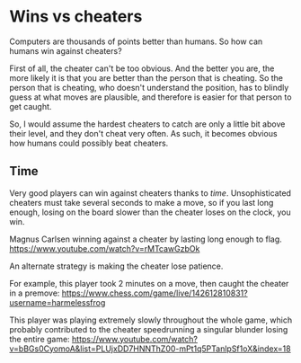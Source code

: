 # Wins vs cheaters

Computers are thousands of points better than humans. So how can humans win against cheaters?

First of all, the cheater can't be too obvious. And the better you are, the more likely it is that
you are better than the person that is cheating. So the person that is cheating, who doesn't understand
the position, has to blindly guess at what moves are plausible, and therefore is easier for that person
to get caught.

So, I would assume the hardest cheaters to catch are only a little bit above their level, and they
don't cheat very often. As such, it becomes obvious how humans could possibly beat cheaters.

## Time

Very good players can win against cheaters thanks to _time_. Unsophisticated cheaters must take several
seconds to make a move, so if you last long enough, losing on the board slower than the cheater loses on
the clock, you win.

Magnus Carlsen winning against a cheater by lasting long enough to flag.
<https://www.youtube.com/watch?v=rMTcawGzbOk>

An alternate strategy is making the cheater lose patience.

For example, this player took 2 minutes on a move, then caught the cheater in a premove:
<https://www.chess.com/game/live/142612810831?username=harmelessfrog>

This player was playing extremely slowly throughout the whole game, which probably contributed to the cheater
speedrunning a singular blunder losing the entire game:
<https://www.youtube.com/watch?v=bBGs0CyomoA&list=PLUjxDD7HNNThZ00-mPt1q5PTanlpSf1oX&index=18>
